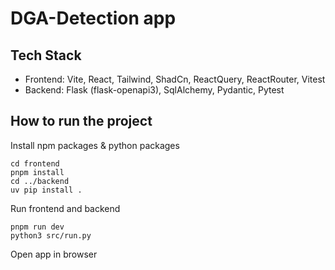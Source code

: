 # DGA-Detection app

## Tech Stack

- Frontend: Vite, React, Tailwind, ShadCn, ReactQuery, ReactRouter, Vitest
- Backend: Flask (flask-openapi3), SqlAlchemy, Pydantic, Pytest


## How to run the project

Install npm packages & python packages

```
cd frontend
pnpm install
cd ../backend
uv pip install .
```

Run frontend and backend

```
pnpm run dev
python3 src/run.py
```

Open app in browser